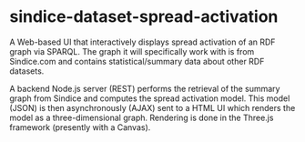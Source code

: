 sindice-dataset-spread-activation
========================

A Web-based UI that interactively displays spread activation of an RDF graph via SPARQL. The graph it will specifically work with is from Sindice.com and contains statistical/summary data about other RDF datasets.

A backend Node.js server (REST) performs the retrieval of the summary graph from Sindice and computes the spread activation model. This model (JSON) is then asynchronously (AJAX) sent to a HTML UI which renders the model as a three-dimensional graph. Rendering is done in the Three.js framework (presently with a Canvas).
